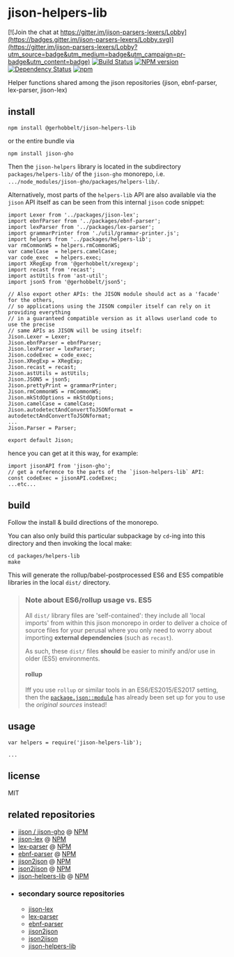 # jison-helpers-lib


[![Join the chat at https://gitter.im/jison-parsers-lexers/Lobby](https://badges.gitter.im/jison-parsers-lexers/Lobby.svg)](https://gitter.im/jison-parsers-lexers/Lobby?utm_source=badge&utm_medium=badge&utm_campaign=pr-badge&utm_content=badge) 
[![Build Status](https://travis-ci.org/GerHobbelt/jison-helpers-lib.svg?branch=master)](https://travis-ci.org/GerHobbelt/jison-helpers-lib)
[![NPM version](https://badge.fury.io/js/jison-helpers-lib.svg)](http://badge.fury.io/js/jison-helpers-lib)
[![Dependency Status](https://img.shields.io/david/GerHobbelt/jison-helpers-lib.svg)](https://david-dm.org/GerHobbelt/jison-helpers-lib)
[![npm](https://img.shields.io/npm/dm/jison-helpers-lib.svg?maxAge=2592000)]()



Helper functions shared among the jison repositories (jison, ebnf-parser, lex-parser, jison-lex)



## install

    npm install @gerhobbelt/jison-helpers-lib

or the entire bundle via

    npm install jison-gho

Then the `jison-helpers` library is located in the subdirectory `packages/helpers-lib/` of the `jison-gho` monorepo, i.e. `.../node_modules/jison-gho/packages/helpers-lib/`.

Alternatively, most parts of the `helpers-lib` API are also available via the `jison` API itself as can be seen from this internal `jison` code snippet:

```
import Lexer from '../packages/jison-lex';
import ebnfParser from '../packages/ebnf-parser';
import lexParser from '../packages/lex-parser';
import grammarPrinter from './util/grammar-printer.js';
import helpers from '../packages/helpers-lib';
var rmCommonWS = helpers.rmCommonWS;
var camelCase  = helpers.camelCase;
var code_exec  = helpers.exec;
import XRegExp from '@gerhobbelt/xregexp';
import recast from 'recast';
import astUtils from 'ast-util';
import json5 from '@gerhobbelt/json5';

// Also export other APIs: the JISON module should act as a 'facade' for the others,
// so applications using the JISON compiler itself can rely on it providing everything
// in a guaranteed compatible version as it allows userland code to use the precise
// same APIs as JISON will be using itself:
Jison.Lexer = Lexer;
Jison.ebnfParser = ebnfParser;
Jison.lexParser = lexParser;
Jison.codeExec = code_exec;
Jison.XRegExp = XRegExp;
Jison.recast = recast;
Jison.astUtils = astUtils;
Jison.JSON5 = json5;
Jison.prettyPrint = grammarPrinter;
Jison.rmCommonWS = rmCommonWS;
Jison.mkStdOptions = mkStdOptions;
Jison.camelCase = camelCase;
Jison.autodetectAndConvertToJSONformat = autodetectAndConvertToJSONformat;
...
Jison.Parser = Parser;

export default Jison;
```

hence you can get at it this way, for example:

```
import jisonAPI from 'jison-gho';
// get a reference to the parts of the `jison-helpers-lib` API:
const codeExec = jisonAPI.codeExec;
...etc...
```



## build

Follow the install & build directions of the monorepo.
    
You can also only build this particular subpackage by `cd`-ing into this directory
and then invoking the local make:
    
    cd packages/helpers-lib
    make

This will generate the rollup/babel-postprocessed ES6 and ES5 
compatible libraries in the local `dist/` directory.

>
> ### Note about ES6/rollup usage vs. ES5
>
> All `dist/` library files are 'self-contained': they include all 'local imports' 
> from within this jison monorepo in order to deliver a choice of source files
> for your perusal where you only need to worry about importing **external dependencies**
> (such as `recast`).
>
> As such, these `dist/` files **should** be easier to minify and/or use in older
> (ES5) environments.
>
> #### rollup
>
> Iff you use `rollup` or similar tools in an ES6/ES2015/ES2017 setting, then the
> [`package.json::module`](https://github.com/rollup/rollup/wiki/pkg.module) has
> already been set up for you to use the *original sources* instead!
> 


## usage

```
var helpers = require('jison-helpers-lib');

...
```



## license

MIT



## related repositories

- [jison / jison-gho](https://github.com/GerHobbelt/jison) @ [NPM](https://www.npmjs.com/package/jison-gho)
- [jison-lex](https://github.com/GerHobbelt/jison/master/packages/jison-lex) @ [NPM](https://www.npmjs.com/package/@gerhobbelt/jison-lex)
- [lex-parser](https://github.com/GerHobbelt/jison/master/packages/lex-parser) @ [NPM](https://www.npmjs.com/package/@gerhobbelt/lex-parser)
- [ebnf-parser](https://github.com/GerHobbelt/jison/master/packages/ebnf-parser) @ [NPM](https://www.npmjs.com/package/@gerhobbelt/ebnf-parser)
- [jison2json](https://github.com/GerHobbelt/jison/master/packages/jison2json) @ [NPM](https://www.npmjs.com/package/@gerhobbelt/jison2json)
- [json2jison](https://github.com/GerHobbelt/jison/master/packages/json2jison) @ [NPM](https://www.npmjs.com/package/@gerhobbelt/json2jison)
- [jison-helpers-lib](https://github.com/GerHobbelt/jison/master/packages/helpers-lib) @ [NPM](https://www.npmjs.com/package/jison-helpers-lib)
- ### secondary source repositories
  + [jison-lex](https://github.com/GerHobbelt/jison-lex)
  + [lex-parser](https://github.com/GerHobbelt/lex-parser)
  + [ebnf-parser](https://github.com/GerHobbelt/ebnf-parser)
  + [jison2json](https://github.com/GerHobbelt/jison2json)
  + [json2jison](https://github.com/GerHobbelt/json2jison)
  + [jison-helpers-lib](https://github.com/GerHobbelt/jison-helpers-lib)
